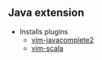 ## Java extension

* Installs plugins
    - [vim-javacomplete2](https://github.com/artur-shaik/vim-javacomplete2)
    - [vim-scala](https://github.com/derekwyatt/vim-scala)
